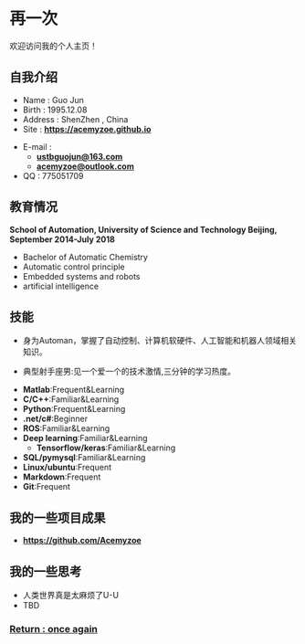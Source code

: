 # 再一次

欢迎访问我的个人主页！

<!-- slide -->

## 自我介绍

- Name : Guo Jun
- Birth : 1995.12.08
- Address :  ShenZhen , China
- Site : **<https://acemyzoe.github.io>**

<!-- slide vertical=true -->

- E-mail : 
  - **[ustbguojun@163.com](mailto:ustbguojun@163.com)**
  - **[acemyzoe@outlook.com](mailto:acemyzoe@outlook.com)**
- QQ : 775051709

<!-- slide -->

## 教育情况

<!-- slide vertical=true -->

**School of Automation, University of Science and Technology Beijing, September 2014-July 2018**

- Bachelor of Automatic Chemistry
- Automatic control principle
- Embedded systems and robots
- artificial intelligence

<!-- slide -->

## 技能

<!-- slide vertical=true -->

- 身为Automan，掌握了自动控制、计算机软硬件、人工智能和机器人领域相关知识。

- 典型射手座男:见一个爱一个的技术激情,三分钟的学习热度。

<!-- slide vertical=true -->

- **Matlab**:Frequent&Learning
- **C/C++**:Familiar&Learning
- **Python**:Frequent&Learning
- **.net/c#**:Beginner
- **ROS**:Familiar&Learning
- **Deep learning**:Familiar&Learning
  - **Tensorflow/keras**:Familiar&Learning
- **SQL/pymysql**:Familiar&Learning
- **Linux/ubuntu**:Frequent
- **Markdown**:Frequent
- **Git**:Frequent

<!-- slide -->

## 我的一些项目成果

- **<https://github.com/Acemyzoe>**

## 我的一些思考

- 人类世界真是太麻烦了U-U
- TBD

<!-- slide vertical=true -->

### [Return : once again](https://acemyzoe.github.io)
